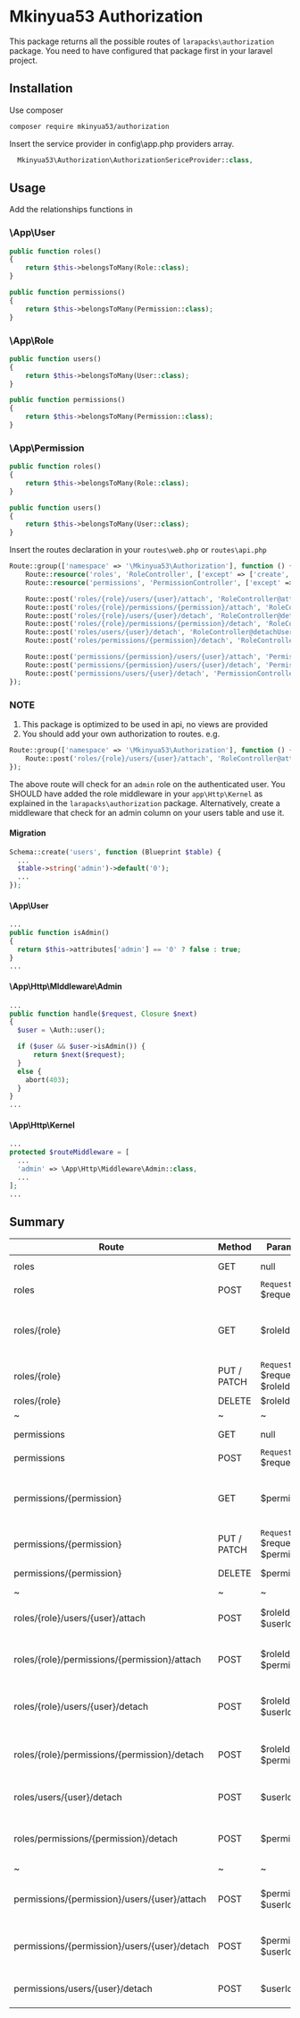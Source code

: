 # Mkinyua53 Authorization

This package returns all the possible routes of `larapacks\authorization` package.
You need to have configured that package first in your laravel project.

## Installation
Use composer
  ```bash
  composer require mkinyua53/authorization
  ```
Insert the service provider in config\app.php providers array.

```php
  Mkinyua53\Authorization\AuthorizationSericeProvider::class,
```
## Usage

Add the relationships functions in 

### \App\User
```php
public function roles()
{
    return $this->belongsToMany(Role::class);
}

public function permissions()
{
    return $this->belongsToMany(Permission::class);
}
```

### \App\Role
```php
public function users()
{
    return $this->belongsToMany(User::class);
}

public function permissions()
{
    return $this->belongsToMany(Permission::class);
}
```

### \App\Permission
```php
public function roles()
{
    return $this->belongsToMany(Role::class);
}

public function users()
{
    return $this->belongsToMany(User::class);
}
```

Insert the routes declaration in your `routes\web.php` or `routes\api.php`

```php
Route::group(['namespace' => '\Mkinyua53\Authorization'], function () {
    Route::resource('roles', 'RoleController', ['except' => ['create', 'edit']]);
    Route::resource('permissions', 'PermissionController', ['except' => ['create', 'edit']]);

    Route::post('roles/{role}/users/{user}/attach', 'RoleController@attachUser');
    Route::post('roles/{role}/permissions/{permission}/attach', 'RoleController@attachPermission');
    Route::post('roles/{role}/users/{user}/detach', 'RoleController@detachUser');
    Route::post('roles/{role}/permissions/{permission}/detach', 'RoleController@detachPermission');
    Route::post('roles/users/{user}/detach', 'RoleController@detachUserAll');
    Route::post('roles/permissions/{permission}/detach', 'RoleController@detachPermissionAll');

    Route::post('permissions/{permission}/users/{user}/attach', 'PermissionController@attachUser');
    Route::post('permissions/{permission}/users/{user}/detach', 'PermissionController@detachUser');
    Route::post('permissions/users/{user}/detach', 'PermissionController@detachUserAll');
});
```

### NOTE
1. This package is optimized to be used in api, no views are provided
2. You should add your own authorization to routes. e.g.
```php
Route::group(['namespace' => '\Mkinyua53\Authorization'], function () {
    Route::post('roles/{role}/users/{user}/attach', 'RoleController@attachUser')->middleware('role:admin');
});
```
The above route will check for an `admin` role on the authenticated user. You SHOULD have added the role middleware in your `app\Http\Kernel` as explained in the `larapacks\authorization` package. Alternatively, create a middleware that check for an admin column on your users table and use it.
#### Migration
```php
Schema::create('users', function (Blueprint $table) {
  ...
  $table->string('admin')->default('0');
  ...
});
```

#### \App\User
```php
...
public function isAdmin()
{
  return $this->attributes['admin'] == '0' ? false : true;
}
...
```

#### \App\Http\MIddleware\Admin
```php
...
public function handle($request, Closure $next)
{
  $user = \Auth::user();

  if ($user && $user->isAdmin()) {
      return $next($request);
  }
  else {
    abort(403);
  }
}
...
```
#### \App\Http\Kernel
```php
...
protected $routeMiddleware = [
  ...
  'admin' => \App\Http\Middleware\Admin::class,
  ...
];
...
```

## Summary

| Route | Method |Parameters | Return | Extra |
| --- | --- | ---| --- | --- |
| roles | GET | null | `Collection` $roles | |
| roles | POST | `Request` $request | `App\Role` $role | |
| roles/{role} | GET | $roleId | `App\Role` $role | Returns `users` and `permissions` relationships as `Array` |
| roles/{role} | PUT / PATCH | `Request` $request, $roleId | `App\Role` $role ||
| roles/{role} | DELETE | $roleId | `App\Role` $role | |
| ~ | ~ | ~ | ~ | ~ |
| permissions | GET | null | `Collection` $permissions | |
| permissions | POST | `Request` $request | `App\Permission` $permission | |
| permissions/{permission} | GET | $permissionId | `App\Permission` $permission | Returns `users` and `roles` relationships as `Array` |
| permissions/{permission} | PUT / PATCH | `Request` $request, $permissionId | `App\Permission` $permission ||
| permissions/{permission} | DELETE | $permissionId | `App\Permission` $permission | |
| ~ | ~ | ~ | ~ | ~ |
| roles/{role}/users/{user}/attach | POST | $roleId, $userId | `string` 'User granted the role' | Grant the role to the user |
| roles/{role}/permissions/{permission}/attach | POST | $roleId, $permissionId | `string` 'Permission granted the role' | Grants the role to the permission |
| roles/{role}/users/{user}/detach | POST | $roleId, $userId | `string` 'User detached of role' | Detaches the role from the user |
| roles/{role}/permissions/{permission}/detach | POST | $roleId, $permissionId | `string` 'Permission detached from role' | Detaches the role from the permission |
| roles/users/{user}/detach | POST | $userId | `string` 'User detached all role' | Detaches all roles from a user |
| roles/permissions/{permission}/detach | POST | $permissionId | `string` 'Permission detached of all role' | Detaches all roles from permission |
| ~ | ~ | ~ | ~ | ~ |
| permissions/{permission}/users/{user}/attach | POST | $permissionId, $userId | `string` 'Permission granted to user' | Grants the permission to the user |
| permissions/{permission}/users/{user}/detach | POST | $permissionId, $userId | `string` 'User detached of the permission' | Detach permission from user |
| permissions/users/{user}/detach | POST | $userId | `string` 'User detached of all permission' | Detach all permission from user |
